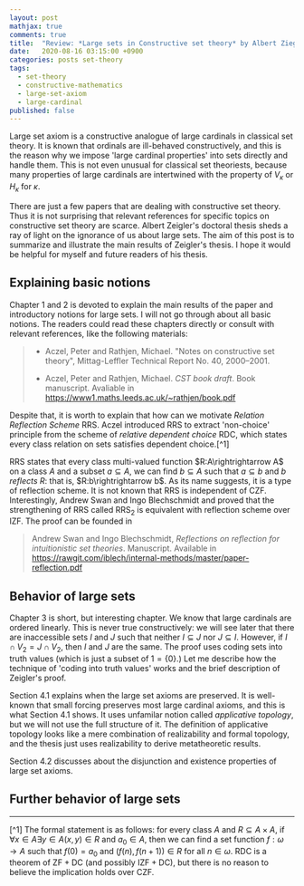 ```yaml
---
layout: post
mathjax: true
comments: true
title:  "Review: *Large sets in Constructive set theory* by Albert Ziegler, I"
date:   2020-08-16 03:15:00 +0900
categories: posts set-theory
tags: 
  - set-theory
  - constructive-mathematics
  - large-set-axiom
  - large-cardinal
published: false
---
```


Large set axiom is a constructive analogue of large cardinals in classical set theory. It is known that ordinals are ill-behaved constructively, and this is the reason why we impose 'large cardinal properties' into sets directly and handle them. This is not even unusual for classical set theoriests, because many properties of large cardinals are intertwined with the property of $V_\kappa$ or $H_\kappa$ for $\kappa$.

There are just a few papers that are dealing with constructive set theory. Thus it is not surprising that relevant references for specific topics on constructive set theory are scarce. Albert Zeigler's doctoral thesis sheds a ray of light on the ignorance of us about large sets. The aim of this post is to summarize and illustrate the main results of Zeigler's thesis. I hope it would be helpful for myself and future readers of his thesis.

Explaining basic notions
------

Chapter 1 and 2 is devoted to explain the main results of the paper and  introductory notions for large sets. I will not go through about all basic notions. The readers could read these chapters directly or consult with relevant references, like the following materials:

> * Aczel, Peter and Rathjen, Michael. "Notes on constructive set theory", Mittag-Leffler Technical Report No. 40, 2000–2001.
> 
> * Aczel, Peter and Rathjen, Michael. *CST book draft*. Book manuscript. Avaliable in https://www1.maths.leeds.ac.uk/~rathjen/book.pdf

Despite that, it is worth to explain that how can we motivate *Relation Reflection Scheme* $\mathsf{RRS}$. Aczel introduced $\mathsf{RRS}$ to extract 'non-choice' principle from the scheme of *relative dependent choice* $\mathsf{RDC}$, which states every class relation on sets satisfies dependent choice.[^1]

$\mathsf{RRS}$ states that every class multi-valued function $R:A\rightrightarrow A$ on a class $A$ and a subset $a\subseteq A$, we can find $b\subseteq A$ such that $a\subseteq b$ and $b$ *reflects* $R$: that is, $R:b\rightrightarrow b$.
As its name suggests, it is a type of reflection scheme. It is not known that $\mathsf{RRS}$ is independent of $\mathsf{CZF}$. Interestingly, Andrew Swan and Ingo Blechschmidt and proved that the strengthening of $\mathsf{RRS}$ called $\mathsf{RRS_2}$ is equivalent with reflection scheme over $\mathsf{IZF}$. The proof can be founded in

> Andrew Swan and Ingo Blechschmidt, *Reflections on reflection for intuitionistic set theories*. Manuscript. Available in https://rawgit.com/iblech/internal-methods/master/paper-reflection.pdf

Behavior of large sets
------

Chapter 3 is short, but interesting chapter. We know that large cardinals are ordered linearly. This is never true constructively: we will see later that there are inaccessible sets $I$ and $J$ such that neither $I\subseteq J$ nor $J\subseteq I$. However, if $I\cap V_2=J\cap V_2$, then $I$ and $J$ are the same. The proof uses coding sets into truth values (which is just a subset of $1=\{0\}$.) Let me describe how the technique of 'coding into truth values' works and the brief description of Zeigler's proof.




Section 4.1 explains when the large set axioms are preserved. It is well-known that small forcing preserves most large cardinal axioms, and this is what Section 4.1 shows. It uses unfamilar notion called *applicative topology*, but we will not use the full structure of it. The definition of applicative topology looks like a mere combination of realizability and formal topology, and the thesis just uses realizability to derive metatheoretic results.

Section 4.2 discusses about the disjunction and existence properties of large set axioms. 

Further behavior of large sets
------



------

[^1] The formal statement is as follows: for every class $A$ and $R\subseteq A\times A$, if $\forall x\in A\exists y\in A (x,y)\in R$ and $a_0\in A$, then we can find a set function $f:\omega\to A$ such that $f(0)=a_0$ and $(f(n),f(n+1))\in R$ for all $n\in\omega$. $\mathsf{RDC}$ is a theorem of $\mathsf{ZF+DC}$ (and possibly $\mathsf{IZF+DC}$), but there is no reason to believe the implication holds over $\mathsf{CZF}$.
